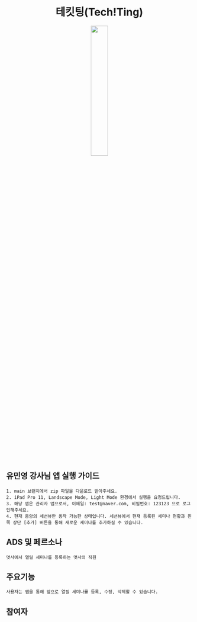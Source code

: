 <h1 align="middle">테킷팅(Tech!Ting)</h1>
 <p align="middle"><img src="https://user-images.githubusercontent.com/114331071/209794898-95d4d074-a41c-4f03-9db8-4b1c0a9df726.png" width=30%></p>

## 유민영 강사님 앱 실행 가이드
```
1. main 브랜치에서 zip 파일을 다운로드 받아주세요.
2. iPad Pro 11, Landscape Mode, Light Mode 환경에서 실행을 요청드립니다.
3. 해당 앱은 관리자 앱으로서, 이메일: test@naver.com, 비밀번호: 123123 으로 로그인해주세요.
4. 현재 중앙의 세션뷰만 동작 가능한 상태입니다. 세션뷰에서 현재 등록된 세미나 현황과 왼쪽 상단 [추가] 버튼을 통해 새로운 세미나를 추가하실 수 있습니다.
```

## ADS 및 페르소나
```
멋사에서 열릴 세미나를 등록하는 멋사의 직원
```

## 주요기능
```
사용자는 앱을 통해 앞으로 열릴 세미나를 등록, 수정, 삭제할 수 있습니다.
```

## 참여자
